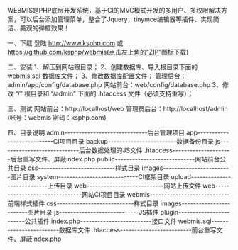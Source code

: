 WEBMIS是PHP底层开发系统，基于CI的MVC模式开发的多用户、多权限解决方案，可以后台添加管理菜单，整合了Jquery，tinymce编辑器等插件、实现简洁、美观的弹框效果！

一、下载 
登陆 http://www.ksphp.com 或 https://github.com/ksphp/webmis(点击左上角的“ZIP”图标下载)

二、安装
1、解压到网站跟目录；
2、创建数据库、导入根目录下面的 webmis.sql 数据库文件；
3、修改数据库配置文件；
	管理后台：admin/app/config/database.php
	网站前台：web/config/database.php
3、修改 “/” 根目录和 “/admin” 下面的 .htaccess 文件（必须支持重写）；

三、测试
网站前台：http://localhost/web
管理员后台：http://localhost/admin (帐号：webmis 密码：ksphp.com)

四、目录说明
admin-----------------------------后台管理项目
	app---------------------------CI项目目录
	backup------------------------数据备份目录
	js----------------------------后台数据处理的JS文件
	.htaccess---------------------后台重写文件、屏蔽index.php
public----------------------------网站前台公共目录
	css---------------------------样式目录
	images------------------------图片目录
system----------------------------CI框架目录
upload----------------------------上传目录
	web---------------------------网站上传文件
web-------------------------------网站CI项目目录
webmis----------------------------前端样式插件
	css---------------------------样式目录
	images------------------------图片目录
	js----------------------------JS插件
	plugin------------------------公共插件
index.php-------------------------接口文件
webmis.sql------------------------数据库文件
.htaccess-------------------------前台重写文件、屏蔽index.php
	


